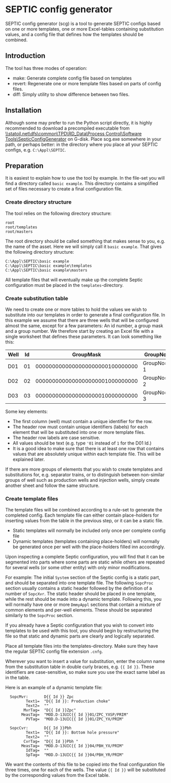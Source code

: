 # SEPTIC config generator

SEPTIC config generator (scg) is a tool to generate SEPTIC configs based on one or more templates,
one or more Excel-tables containing substitution values, and a config file that defines how the templates
should be combined.

## Introduction

The tool has three modes of operation:
 - make: Generate complete config file based on templates
 - revert: Regenerate one or more template files based on parts of config files.
 - diff: Simply utility to show difference between two files.  

## Installation 

Although some may prefer to run the Python script directly, it is highly recommended to
download a precompiled executable from [\\\\statoil.net\dfs\common\TPD\RD_Data\Process Control\Software Tools\SepticConfigGenerator](file://statoil.net/dfs/common/TPD/RD_Data/Process%20Control/Software%20Tools/SepticConfigGenerator)
on G-disk. Place scg.exe somewhere in your path, or perhaps better: in the directory where you place all your SEPTIC configs,
e.g. `C:\Appl\SEPTIC`.

## Preparation

It is easiest to explain how to use the tool by example. In the file-set you will find a 
directory called `basic example`. This directory contains a simplified set of files necessary 
to create a final configuration file.   
 
### Create directory structure

The tool relies on the following directory structure:
```commandline
root
root/templates
root/masters
```
The root directory should be called something that makes sense to you, e.g. the name of the asset. Here we will simply 
call it `basic example`. That gives the following directory structure:   

```commandline
C:\Appl\SEPTIC\basic example
C:\Appl\SEPTIC\basic example\templates
C:\Appl\SEPTIC\basic example\masters
```

All template files that will eventually make up the complete Septic configuration must be placed in the `templates`-directory. 

### Create substitution table

We need to create one or more tables to hold the values we wish to substitute into our 
templates in order to generate a final configuration file. In this example we assume that 
there are three wells that will be configured almost the same, except for a few parameters: 
An id number, a group mask and a group number. We therefore start by creating an Excel file 
with a single worksheet that defines these parameters. It can look something like this:

| Well | Id | GroupMask                       | GroupNo     |
|------|----|---------------------------------|-------------|
| D01  | 01 | 0000000000000000000000100000000 | GroupNo=  1 |
| D02  | 02 | 0000000000000000000001000000000 | GroupNo=  2 |
| D03  | 03 | 0000000000000000000010000000000 | GroupNo=  3 |

Some key elements: 
- The first column (well) must contain a unique identifier for the row.
- The header row must contain unique identifiers (labels) for each element that will be substituted into one or more template files.
- The header row labels are case sensitive.
- All values should be text (e.g. type `'01` instead of `1` for the D01 Id.)  
- It is a good idea to make sure that there is at least one row that contains values that are absolutely unique within each template file. This will be explained later.

If there are more groups of elements that you wish to create templates and substitutions for, 
e.g. separator trains, or to distinguish between non-similar groups of well such as production
wells and injection wells, simply create another sheet and follow the same structure. 

### Create template files

The template files will be combined according to a rule-set to generate the completed config.
Each template file can either contain place-holders for inserting values from the table in the previous step, or it can be a static file.
- Static templates will normally be included only once per complete config file
- Dynamic templates (templates containing place-holders) will normally be generated once per well with the place-holders filled inn accordingly. 

Upon inspecting a complete Septic configuration, you will find that it can be segmented into parts where some parts are static while others are repeated for several wells (or some other entity) with only minor modifications.

For example: The initial `System` section of the Septic config is a static part, and should be separated into one template file.
The following `SopcProc` section usually contains a static header followed by the definition of a number of `SopcXvr`. The static header should be placed in one template, while the rest should be made into a dynamic template.
Following this, you will normally have one or more `DmmyAppl` sections that contain a mixture of common elements and per-well elements. These should be separated similarly to the `SopcProc` section.

If you already have a Septic configuration that you wish to convert into templates to be used with this tool, you should begin by restructuring the file so that static and dynamic parts are clearly and logically separated.
 
Place all template files into the templates-directory. Make sure they have the regular SEPTIC config file extension `.cnfg`.

Wherever you want to insert a value for substitution, enter the column name from the substitution table in double curly braces, e.g. ```{{ Id }}```. These identifiers are case-sensitive, so make sure you use the exact same label as in the table.

Here is an example of a dynamic template file:
```
  SopcMvr:       D{{ Id }} Zpc
         Text1=  "D{{ Id }}: Production choke"
         Text2=  ""
        MvrTag=  "D{{ Id }}Zpc"
       MeasTag=  "MOD.D-13UIC{{ Id }}01/ZPC_YXSP/PRIM"
         PVTag=  "MOD.D-13UIC{{ Id }}01/ZPC_YX/PRIM"

  SopcCvr:       D{{ Id }}Pbh
         Text1=  "D{{ Id }}: Bottom hole pressure"
         Text2=  ""
        CvrTag=  "D{{ Id }}Pbh "
       MeasTag=  "MOD.D-13UIC{{ Id }}04/PBH_YX/PRIM"
         IdTag=  ""
         SpTag=  "MOD.D-13UIC{{ Id }}04/PBH_YR/PRIM"

```
We want the contents of this file to be copied into the final configuration file three
times, one for each of the wells. The value `{{ Id }}` will be substituted by the 
corresponding values from the Excel table.
 




